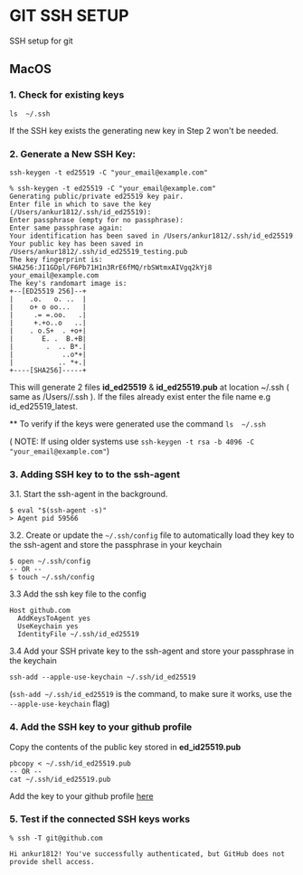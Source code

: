 # GIT SSH SETUP
SSH setup for git

## MacOS

### 1. Check for existing keys
```
ls  ~/.ssh
```
If the SSH key exists the generating new key in Step 2 won't be needed. 


### 2. Generate a New SSH Key: 
```
ssh-keygen -t ed25519 -C "your_email@example.com"
```

```
% ssh-keygen -t ed25519 -C "your_email@example.com" 
Generating public/private ed25519 key pair.
Enter file in which to save the key (/Users/ankur1812/.ssh/id_ed25519):
Enter passphrase (empty for no passphrase): 
Enter same passphrase again: 
Your identification has been saved in /Users/ankur1812/.ssh/id_ed25519
Your public key has been saved in /Users/ankur1812/.ssh/id_ed25519_testing.pub
The key fingerprint is:
SHA256:JI1GDpl/F6Pb71H1n3RrE6fMQ/rbSWtmxAIVgq2kYj8 your_email@example.com
The key's randomart image is:
+--[ED25519 256]--+
|    .o.   o. ..  |
|    o+ o oo...   |
|     .= =.oo.   .|
|     +.+o..o   ..|
|    . o.S+  . +o+|
|       E. .  B.+B|
|        .  .. B*.|
|            ..o*+|
|           .. *+.|
+----[SHA256]-----+
```
This will generate 2 files **id_ed25519** & **id_ed25519.pub** at location ~/.ssh ( same as /Users/<user>/.ssh ). 
If the files already exist enter the file name e.g id_ed25519_latest.

** To verify if the keys were generated use the command `ls  ~/.ssh`


( NOTE: If using older systems use `ssh-keygen -t rsa -b 4096 -C "your_email@example.com"`)


### 3. Adding SSH key to to the ssh-agent

3.1. Start the ssh-agent in the background.
```
$ eval "$(ssh-agent -s)"
> Agent pid 59566
```

3.2. Create or update the `~/.ssh/config` file to automatically load they key to the ssh-agent and store the passphrase in your keychain
```
$ open ~/.ssh/config
-- OR --
$ touch ~/.ssh/config
```
3.3 Add the ssh key file to the config
```
Host github.com
  AddKeysToAgent yes
  UseKeychain yes
  IdentityFile ~/.ssh/id_ed25519
```
3.4 Add your SSH private key to the ssh-agent and store your passphrase in the keychain

`ssh-add --apple-use-keychain ~/.ssh/id_ed25519`

(`ssh-add ~/.ssh/id_ed25519` is the command, to make sure it works, use the `--apple-use-keychain` flag)


### 4. Add the SSH key to your github profile
Copy the contents of the public key stored in **ed_id25519.pub**
```
pbcopy < ~/.ssh/id_ed25519.pub
-- OR --
cat ~/.ssh/id_ed25519.pub
```
Add the key to your github profile [here](https://github.com/settings/keys)

### 5. Test if the connected SSH keys works
```
% ssh -T git@github.com

Hi ankur1812! You've successfully authenticated, but GitHub does not provide shell access.

```
